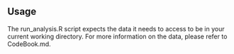 ## Usage

The run_analysis.R script expects the data it needs to access to be in your current working directory.  For more information on the data, please refer to CodeBook.md.  

